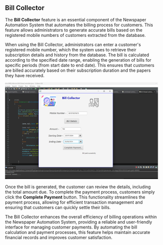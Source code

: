 ## Bill Collector

The **Bill Collector** feature is an essential component of the Newspaper Automation System that automates the billing process for customers. This feature allows administrators to generate accurate bills based on the registered mobile numbers of customers extracted from the database.

When using the Bill Collector, administrators can enter a customer's registered mobile number, which the system uses to retrieve their subscription details and history from the database. The bill is calculated according to the specified date range, enabling the generation of bills for specific periods (from start date to end date). This ensures that customers are billed accurately based on their subscription duration and the papers they have received.

<img src="assets/bill-collector.png" alt="Paper" width="850"/>

Once the bill is generated, the customer can review the details, including the total amount due. To complete the payment process, customers simply click the **Complete Payment** button. This functionality streamlines the payment process, allowing for efficient transaction management and ensuring that customers can quickly settle their bills.

The Bill Collector enhances the overall efficiency of billing operations within the Newspaper Automation System, providing a reliable and user-friendly interface for managing customer payments. By automating the bill calculation and payment processes, this feature helps maintain accurate financial records and improves customer satisfaction.
